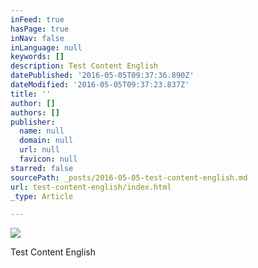```yaml
---
inFeed: true
hasPage: true
inNav: false
inLanguage: null
keywords: []
description: Test Content English
datePublished: '2016-05-05T09:37:36.890Z'
dateModified: '2016-05-05T09:37:23.837Z'
title: ''
author: []
authors: []
publisher:
  name: null
  domain: null
  url: null
  favicon: null
starred: false
sourcePath: _posts/2016-05-05-test-content-english.md
url: test-content-english/index.html
_type: Article

---
```

![](https://the-grid-user-content.s3-us-west-2.amazonaws.com/50849cb4-8c25-4757-8ece-59ae03df3776.png)

Test Content English